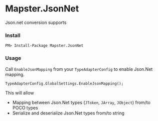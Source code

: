 # Mapster.JsonNet
Json.net conversion supports

### Install

    PM> Install-Package Mapster.JsonNet
    
### Usage

Call `EnableJsonMapping` from your `TypeAdapterConfig` to enable Json.Net mapping.

    TypeAdapterConfig.GlobalSettings.EnableJsonMapping();
    
This will allow

- Mapping between Json.Net types (`JToken`, `JArray`, `JObject`) from/to POCO types
- Serialize and deserialize Json.Net types from/to string
